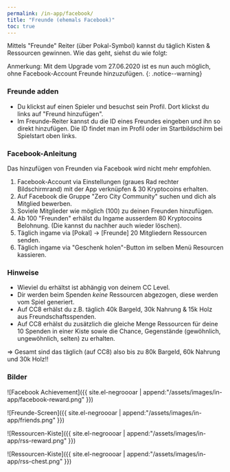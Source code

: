 ```yaml
---
permalink: /in-app/facebook/
title: "Freunde (ehemals Facebook)"
toc: true
---
```


Mittels "Freunde" Reiter (über Pokal-Symbol) kannst du täglich Kisten & Ressourcen gewinnen. Wie das geht, siehst du wie folgt:

Anmerkung: Mit dem Upgrade vom 27.06.2020 ist es nun auch möglich, ohne Facebook-Account Freunde hinzuzufügen.
{: .notice--warning}


### Freunde adden

- Du klickst auf einen Spieler und besuchst sein Profil. Dort klickst du links auf "Freund hinzufügen".
- Im Freunde-Reiter kannst du die ID eines Freundes eingeben und ihn so direkt hinzufügen. Die ID findet man im Profil oder im Startbildschirm bei Spielstart oben links.


### Facebook-Anleitung

Das hinzufügen von Freunden via Facebook wird nicht mehr empfohlen.

1. Facebook-Account via Einstellungen (graues Rad rechter Bildschirmrand) mit der App verknüpfen & 30 Kryptocoins erhalten.
2. Auf Facebook die Gruppe "Zero City Community" suchen und dich als Mitglied bewerben.
3. Soviele Mitglieder wie möglich (100) zu deinen Freunden hinzufügen.
4. Ab 100 "Freunden" erhälst du Ingame ausserdem 80 Kryptocoins Belohnung. (Die kannst du nachher auch wieder löschen).
5. Täglich ingame via [Pokal] -> [Freunde] 20 Mitgliedern Ressourcen senden.
6. Täglich ingame via "Geschenk holen"-Button im selben Menü Resourcen kassieren.


### Hinweise
* Wieviel du erhältst ist abhängig von deinem CC Level.
* Dir werden beim Spenden *keine* Ressourcen abgezogen, diese werden vom Spiel generiert.
* Auf CC8 erhälst du z.B. täglich 40k Bargeld, 30k Nahrung & 15k Holz aus Freundschaftsspenden.
* Auf CC8 erhälst du zusätzlich die gleiche Menge Ressourcen für deine 10 Spenden in einer Kiste sowie die Chance, Gegenstände (gewöhnlich, ungewöhnlich, selten) zu erhalten.  

=> Gesamt sind das täglich (auf CC8) also bis zu 80k Bargeld, 60k Nahrung und 30k Holz!!


### Bilder

![Facebook Achievement]({{ site.el-negroooar | append:"/assets/images/in-app/facebook-reward.png" }})  

![Freunde-Screen]({{ site.el-negroooar | append:"/assets/images/in-app/friends.png" }})  

![Ressourcen-Kiste]({{ site.el-negroooar | append:"/assets/images/in-app/rss-reward.png" }})  

![Ressourcen-Kiste]({{ site.el-negroooar | append:"/assets/images/in-app/rss-chest.png" }})
